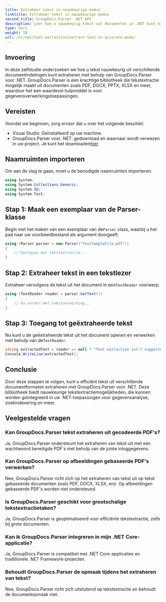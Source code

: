 ```yaml
---
title: Extraheer tekst in nauwkeurige modus
linktitle: Extraheer tekst in nauwkeurige modus
second_title: GroupDocs.Parser .NET API
description: Leer hoe u nauwkeurig tekst uit documenten in .NET kunt extraheren met behulp van GroupDocs.Parser voor naadloze gegevensverwerking.
type: docs
weight: 18
url: /nl/net/text-extraction/extract-text-in-accurate-mode/
---
```

## Invoering
In deze zelfstudie onderzoeken we hoe u tekst nauwkeurig uit verschillende documentindelingen kunt extraheren met behulp van GroupDocs.Parser voor .NET. GroupDocs.Parser is een krachtige bibliotheek die tekstextractie mogelijk maakt uit documenten zoals PDF, DOCX, PPTX, XLSX en meer, waardoor het een waardevol hulpmiddel is voor gegevensverwerkingstoepassingen.
## Vereisten
Voordat we beginnen, zorg ervoor dat u over het volgende beschikt:
- Visual Studio: Geïnstalleerd op uw machine.
-  GroupDocs.Parser voor .NET: gedownload en waarnaar wordt verwezen in uw project. Je kunt het downloaden[hier](https://releases.groupdocs.com/parser/net/).

## Naamruimten importeren
Om aan de slag te gaan, moet u de benodigde naamruimten importeren:
```csharp
using System;
using System.Collections.Generic;
using System.IO;
using System.Text;
```
## Stap 1: Maak een exemplaar van de Parser-klasse
 Begin met het maken van een exemplaar van de`Parser` class, waarbij u het pad naar uw voorbeeldbestand als argument doorgeeft.
```csharp
using (Parser parser = new Parser("YourSampleFile.pdf"))
{
    // Doorgaan met tekstextractie...
}
```
## Stap 2: Extraheer tekst in een tekstlezer
 Extraheer vervolgens de tekst uit het document in een`TextReader` voorwerp.
```csharp
using (TextReader reader = parser.GetText())
{
    // Ga verder met tekstverwerking...
}
```
## Stap 3: Toegang tot geëxtraheerde tekst
 Nu kunt u de geëxtraheerde tekst uit het document openen en verwerken met behulp van de`TextReader`.
```csharp
string extractedText = reader == null ? "Text extraction isn't supported" : reader.ReadToEnd();
Console.WriteLine(extractedText);
```

## Conclusie
Door deze stappen te volgen, kunt u efficiënt tekst uit verschillende documentformaten extraheren met GroupDocs.Parser voor .NET. Deze bibliotheek biedt nauwkeurige tekstextractiemogelijkheden, die kunnen worden geïntegreerd in uw .NET-toepassingen voor gegevensanalyse, zoekindexering en meer.

## Veelgestelde vragen
### Kan GroupDocs.Parser tekst extraheren uit gecodeerde PDF's?
Ja, GroupDocs.Parser ondersteunt het extraheren van tekst uit met een wachtwoord beveiligde PDF's met behulp van de juiste inloggegevens.
### Kan GroupDocs.Parser op afbeeldingen gebaseerde PDF's verwerken?
Nee, GroupDocs.Parser richt zich op het extraheren van tekst uit op tekst gebaseerde documenten zoals PDF, DOCX, XLSX, enz. Op afbeeldingen gebaseerde PDF's worden niet ondersteund.
### Is GroupDocs.Parser geschikt voor grootschalige tekstextractietaken?
Ja, GroupDocs.Parser is geoptimaliseerd voor efficiënte tekstextractie, zelfs bij grote documenten.
### Kan ik GroupDocs.Parser integreren in mijn .NET Core-applicatie?
Ja, GroupDocs.Parser is compatibel met .NET Core-applicaties en traditionele .NET Framework-projecten.
### Behoudt GroupDocs.Parser de opmaak tijdens het extraheren van tekst?
Nee, GroupDocs.Parser richt zich uitsluitend op tekstextractie en behoudt de documentopmaak niet.